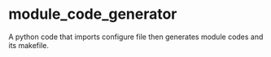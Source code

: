 # module_code_generator
A python code that imports configure file then generates module codes and its makefile.
